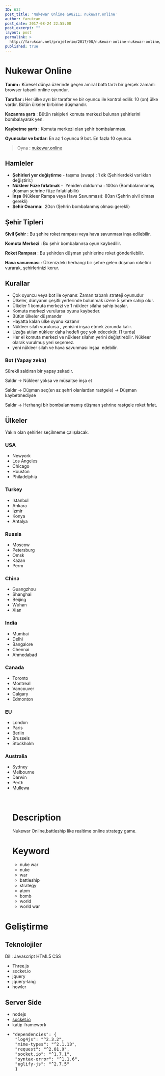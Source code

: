 ```yaml
---
ID: 632
post_title: 'Nukewar Online &#8211; nukewar.online'
author: farukcan
post_date: 2017-08-24 22:55:00
post_excerpt: ""
layout: post
permalink: >
  http://farukcan.net/projelerim/2017/08/nukewar-online-nukewar-online/
published: true
---
```

<h1>Nukewar Online</h1>
<strong>Tanım :</strong> Küresel dünya üzerinde geçen amiral battı tarzı bir gerçek zamanlı browser tabanlı online oyundur.

<strong>Taraflar : </strong>Her ülke ayrı bir taraftır ve bir oyuncu ile kontrol edilir. 10 (on) ülke vardır. Bütün ülkeler birbirine düşmandır.

<strong>Kazanma şartı</strong> : Bütün rakipleri komuta merkezi bulunan şehirlerini bombalayarak yen.

<strong>Kaybetme şartı</strong> : Komuta merkezi olan şehir bombalanması.

<strong>Oyuncular ve botlar</strong>: En az 1 oyuncu 9 bot. En fazla 10 oyuncu.
<blockquote>Oyna : <a href="http://nukewar.online" target="_blank">nukewar.online</a></blockquote>
<h2>Hamleler</h2>
<ul>
	<li><strong>Şehirleri yer değiştirme</strong> - taşıma (swap) : 1 dk (Şehirlerdeki varlıkları değiştirir.)</li>
	<li><strong>Nükleer Füze fırlatmak</strong> -  Yeniden doldurma : 100sn (Bombalanmamış düşman şehrine füze fırlatılabilir)</li>
	<li><strong>İnşa</strong> (Nükleer Rampa veya Hava Savunması): 80sn (Şehrin sivil olması gerekli)</li>
	<li><strong>Şehir Onarma</strong>:  20sn (Şehrin bombalanmış olması gerekli)</li>
</ul>
<h2>Şehir Tipleri</h2>
<strong>Sivil Şehir</strong> : Bu şehire roket rampası veya hava savunması inşa edilebilir.

<strong>Komuta Merkezi</strong> : Bu şehir bombalanırsa oyun kaybedilir.

<strong>Roket Rampası</strong> : Bu şehirden düşman şehirlerine roket gönderilebilir.

<strong>Hava savunması</strong> : Ülkenizdeki herhangi bir şehre gelen düşman roketini vurarak, şehirlerinizi korur.
<h2>Kurallar</h2>
<ul>
	<li>Çok oyuncu veya bot ile oynanır. Zaman tabanlı strateji oyunudur</li>
	<li>Ülkeler, dünyanın çeşitli yerlerinde bulunmak üzere 5 şehre sahip olur.</li>
	<li>Ülkeler 1 komuta merkezi ve 1 nükleer silaha sahip başlar.</li>
	<li>Komuta merkezi vurulursa oyunu kaybeder.</li>
	<li>Bütün ülkeler düşmandır</li>
	<li>Hayatta kalan ülke oyunu kazanır</li>
	<li>Nükleer silah vurulursa , yenisini inşaa etmek zorunda kalır.</li>
	<li>Uzağa atılan nükleer daha hedefi geç yok edecektir. (1 turda)</li>
	<li>Her el komuta merkezi ve nükleer silahın yerini değiştirebilir. Nükleer olarak vurulmuş yeri seçemez.</li>
	<li>yeni nükleer silah ve hava savunması inşaa  edebilir.</li>
</ul>
<h3>Bot (Yapay zeka)</h3>
Sürekli saldıran bir yapay zekadır.

Saldır -&gt; Nükleer yoksa ve müsaitse inşa et

Saldır -&gt; Düşman seç(en az şehri olanlardan rastgele) -&gt; Düşman kaybetmediyse

Saldır -&gt; Herhangi bir bombalanmamış düşman şehrine rastgele roket fırlat.
<h2></h2>
<h2>Ülkeler</h2>
Yakın olan şehirler seçilmeme çalışılacak.
<h3>USA</h3>
<ul>
	<li>Newyork</li>
	<li>Los Angeles</li>
	<li>Chicago</li>
	<li>Houston</li>
	<li>Philadelphia</li>
</ul>
<h3>Turkey</h3>
<ul>
	<li>Istanbul</li>
	<li>Ankara</li>
	<li>İzmir</li>
	<li>Konya</li>
	<li>Antalya</li>
</ul>
<h3>Russia</h3>
<ul>
	<li>Moscow</li>
	<li>Petersburg</li>
	<li>Omsk</li>
	<li>Kazan</li>
	<li>Perm</li>
</ul>
<h3>China</h3>
<ul>
	<li>Guangzhou</li>
	<li>Shanghai</li>
	<li>Beijing</li>
	<li>Wuhan</li>
	<li>Xian</li>
</ul>
<h3>India</h3>
<ul>
	<li>Mumbai</li>
	<li>Delhi</li>
	<li>Bangalore</li>
	<li>Chennai</li>
	<li>Ahmedabad</li>
</ul>
<h3>Canada</h3>
<ul>
	<li>Toronto</li>
	<li>Montreal</li>
	<li>Vancouver</li>
	<li>Calgary</li>
	<li>Edmonton</li>
</ul>
<h3>EU</h3>
<ul>
	<li>London</li>
	<li>Paris</li>
	<li>Berlin</li>
	<li>Brussels</li>
	<li>Stockholm</li>
</ul>
<h3>Australia</h3>
<ul>
	<li>Sydney</li>
	<li>Melbourne</li>
	<li>Darwin</li>
	<li>Perth</li>
	<li>Mullewa

​
<h1>Description</h1>
Nukewar Online,battleship like realtime online strategy game.
<h1>Keyword</h1>
<ul>
	<li>nuke war</li>
	<li>nuke</li>
	<li>war</li>
	<li>battleship</li>
	<li>strategy</li>
	<li>atom</li>
	<li>bomb</li>
	<li>world</li>
	<li>world war</li>
</ul>
</li>
</ul>
<h1>Geliştirme</h1>
<h2>Teknolojiler</h2>
Dil : Javascript HTML5 CSS
<ul>
	<li>Three.js</li>
	<li>socket.io</li>
	<li>jquery</li>
	<li>jquery-lang</li>
	<li>howler</li>
</ul>
<h2>Server Side</h2>
<ul>
	<li>nodejs</li>
	<li><a href="http://socket.io/" target="_blank" rel="noreferrer nofollow">socket.io</a></li>
	<li>katip-framework</li>
	<li>
<pre>"dependencies": {
 "log4js": "^2.3.2",
 "mime-types": "^2.1.13",
 "request": "^2.81.0",
 "socket.io": "^1.7.1",
 "syntax-error": "^1.1.6",
 "uglify-js": "^2.7.5"
 }</pre>
</li>
</ul>
&nbsp;